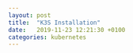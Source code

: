 ```yaml
---
layout: post
title:  "K3S Installation"
date:   2019-11-23 12:21:30 +0100
categories: kubernetes
---
```

